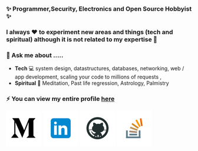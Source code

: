### ✨ Programmer,Security, Electronics and Open Source Hobbyist  ✨ 

### I always ❤ to experiment new areas and things (tech and spiritual) although it is not related to my expertise 👋 

###  💬 Ask me about ..... 

* **Tech** 💻 system design, datastructures, databases, networking, web / app development, scaling your code to millions of requests , 
* **Spiritual** 🙏 Meditation, Past life regression, Astrology, Palmistry

### ⚡ You can view my entire profile [here](https://devendradora.github.io)

[1.1]: https://github.com/devendradora/devendradora/blob/master/assets/medium.png (medium)
[2.1]: https://github.com/devendradora/devendradora/blob/master/assets/linkedin.png  (linkedin)
[3.1]: https://github.com/devendradora/devendradora/blob/master/assets/github.png (github)
[4.1]: https://github.com/devendradora/devendradora/blob/master/assets/stackoverflow.png (stackoverflow)


[1]: http://www.medium.com/@devendradora
[2]: https://www.linkedin.com/in/devendradora
[3]: https://www.github.com/devendradora
[4]: https://stackoverflow.com/users/4972235/devendra-dora


[![medium devendradora][1.1]][1]
[![linkedin devendradora][2.1]][2]
[![github devendradora][3.1]][3]
[![stackoverflow devendradora][4.1]][4]
